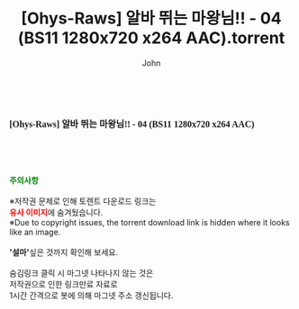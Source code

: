 ﻿---
layout: post
title:  "[Ohys-Raws] 알바 뛰는 마왕님!! - 04 (BS11 1280x720 x264 AAC).torrent"
author: John
categories: [ 애니메이션 ]
tags: [  ]
image:  
description: "[Ohys-Raws] 알바 뛰는 마왕님!! - 04 (BS11 1280x720 x264 AAC) torrent 정보 공유"
toc: true
toc_sticky: true
---

<br>
<div class="view-img">
<a class="view_image" href="https://torrentmobile60.com/bbs/view_image.php?fn=%2Fdata%2Ffile%2Fani%2F3735182707_TnMKFfyj_8af6c7544e4d875eac3cd72c12a4c539a79c48f5.jpg" target="_blank"><img alt="" class="img-tag" content="https://torrentmobile60.com/data/file/ani/3735182707_TnMKFfyj_8af6c7544e4d875eac3cd72c12a4c539a79c48f5.jpg" itemprop="image" src="https://torrentmobile60.com/data/file/ani/3735182707_TnMKFfyj_8af6c7544e4d875eac3cd72c12a4c539a79c48f5.jpg"/></a></div><div class="view-content" itemprop="description">
<p><span style="font-family:nanumsquareround;font-size:16px;font-weight:700;white-space:nowrap;background-color:rgb(255,255,255);">[Ohys-Raws] 알바 뛰는 마왕님!! - 04 (BS11 1280x720 x264 AAC) </span> </p> </div>
    
<br><br><br>
<p data-ke-size="size16"><b><span style="color: green;">주의사항</span></b><br /><br />※저작권 문제로 인해 토렌트 다운로드 링크는<br /><b><span style="color: red;">유사 이미지</span></b>에 숨겨뒀습니다.<br />※Due to copyright issues, the torrent download link is hidden where it looks like an image.<br /><br /><b>'설마'</b>싶은 것까지 확인해 보세요.<br /><br />숨김링크 클릭 시 마그넷 나타나지 않는 것은<br />저작권으로 인한 링크만료 자료로<br />1시간 간격으로 봇에 의해 마그넷 주소 갱신됩니다.</p>
